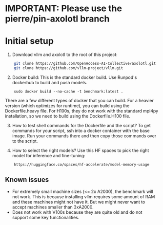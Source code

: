 # IMPORTANT: Please use the pierre/pin-axolotl branch

# Initial setup

1. Download vllm and axolotl to the root of this project:

```bash
    git clone https://github.com/OpenAccess-AI-Collective/axolotl.git
    git clone https://github.com/vllm-project/vllm.git
```

2. Docker build:
This is the standard docker build. Use Runpod's dockerhub to build and push models.
```
    sudo docker build --no-cache -t benchmark:latest .
```
There are a few different types of docker that you can build. For a heavier version (which optimizes for runtime), you can build using the Dockerfile.heavy file. For H100s, they do not work with the standard mpi4py installation, so we need to build using the Dockerfile.H100 file.

3. How to test shell commands for the Dockerfile and the script?
To get commands for your script, ssh into a docker container with the base image. Run your commands there and then copy those commands over to the script.

4. How to select the right models?
Use this HF spaces to pick the right model for inference and fine-tuning:

```bash
    https://huggingface.co/spaces/hf-accelerate/model-memory-usage
```

## Known issues
- For extremely small machine sizes (<= 2x A2000), the benchmark will not work. This is because installing vllm requires some amount of RAM and these machines might not have it. But we might never want to accept machines smaller than 3xA2000.
- Does not work with V100s because they are quite old and do not support some key functionalities.